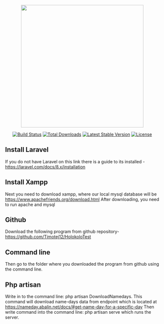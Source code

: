 <p align="center"><a href="https://laravel.com" target="_blank"><img src="https://raw.githubusercontent.com/laravel/art/master/logo-lockup/5%20SVG/2%20CMYK/1%20Full%20Color/laravel-logolockup-cmyk-red.svg" width="400"></a></p>

<p align="center">
<a href="https://travis-ci.org/laravel/framework"><img src="https://travis-ci.org/laravel/framework.svg" alt="Build Status"></a>
<a href="https://packagist.org/packages/laravel/framework"><img src="https://img.shields.io/packagist/dt/laravel/framework" alt="Total Downloads"></a>
<a href="https://packagist.org/packages/laravel/framework"><img src="https://img.shields.io/packagist/v/laravel/framework" alt="Latest Stable Version"></a>
<a href="https://packagist.org/packages/laravel/framework"><img src="https://img.shields.io/packagist/l/laravel/framework" alt="License"></a>
</p>

## Install Laravel
If you do not have Laravel on this link there is a guide to its installed
-https://laravel.com/docs/8.x/installation

## Install Xampp
Next you need to download xampp, where our local mysql database will be
https://www.apachefriends.org/download.html
After downloading, you need to run apache and mysql

## Github
Download the following program from github repository-
https://github.com/Timotej12/HolokoloTest

## Command line
Then go to the folder where you downloaded the program from 
github using the command line.

## Php artisan 
Write in to the command line: php artisan DownloadNamedays. This command will download 
name-days data from endpoint which is located at https://nameday.abalin.net/docs/#get-name-day-for-a-specific-day 
Then write command into the command line: php artisan serve which runs the server.
